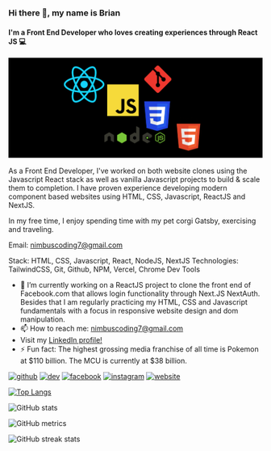 ### Hi there 👋, my name is Brian
#### I'm a Front End Developer who loves creating experiences through React JS 💻 
<img src='/banner.png'>

As a Front End Developer, I've worked on both website clones using the Javascript React stack as well as vanilla Javascript projects to build & scale them to completion. I have proven experience developing modern component based websites using HTML, CSS, Javascript, ReactJS and NextJS.

In my free time, I enjoy spending time with my pet corgi Gatsby, exercising and traveling. 

Email: nimbuscoding7@gmail.com

Stack: HTML, CSS, Javascript, React, NodeJS, NextJS
Technologies: TailwindCSS, Git, Github, NPM, Vercel, Chrome Dev Tools 

- 🔭 I’m currently working on a ReactJS project to clone the front end of Facebook.com that allows login functionality through Next.JS NextAuth. Besides that I am regularly practicing my HTML, CSS and Javascript fundamentals with a focus in responsive website design and dom manipulation.  
- 📫 How to reach me: nimbuscoding7@gmail.com
- Visit my <a href="https://www.linkedin.com/in/brian-spencer-99733823b/" target="_blank">LinkedIn profile!</a>
- ⚡ Fun fact: The highest grossing media franchise of all time is Pokemon at $110 billion. The MCU is currently at $38 billion. 


[<img src='https://cdn.jsdelivr.net/npm/simple-icons@3.0.1/icons/github.svg' alt='github' height='40'>](https://github.com/bspence205)  [<img src='https://cdn.jsdelivr.net/npm/simple-icons@3.0.1/icons/dev-dot-to.svg' alt='dev' height='40'>](https://dev.to/bspence205)  [<img src='https://cdn.jsdelivr.net/npm/simple-icons@3.0.1/icons/facebook.svg' alt='facebook' height='40'>](https://www.facebook.com/brian.spencer.9828)  [<img src='https://cdn.jsdelivr.net/npm/simple-icons@3.0.1/icons/instagram.svg' alt='instagram' height='40'>](https://www.instagram.com/nimbuscoding/)  [<img src='https://cdn.jsdelivr.net/npm/simple-icons@3.0.1/icons/icloud.svg' alt='website' height='40'>](https://upbeat-sammet-d2ce24.netlify.app)  

[![Top Langs](https://github-readme-stats.vercel.app/api/top-langs/?username=bspence205)](https://github.com/anuraghazra/github-readme-stats)

![GitHub stats](https://github-readme-stats.vercel.app/api?username=bspence205&show_icons=true&count_private=true)  

![GitHub metrics](https://metrics.lecoq.io/bspence205)  

![GitHub streak stats](https://github-readme-streak-stats.herokuapp.com/?user=bspence205)  

